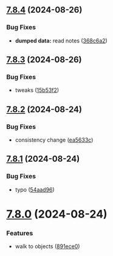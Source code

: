 ## [7.8.4](https://github.com/Torwent/SRL-T/compare/v7.8.3...v7.8.4) (2024-08-26)


### Bug Fixes

* **dumped data:** read notes ([368c6a2](https://github.com/Torwent/SRL-T/commit/368c6a2f9a74ce9e6abc449c8946866183360e59))



## [7.8.3](https://github.com/Torwent/SRL-T/compare/v7.8.2...v7.8.3) (2024-08-26)


### Bug Fixes

* tweaks ([15b53f2](https://github.com/Torwent/SRL-T/commit/15b53f244bc21ce8d67e97ed9eb1f62a1f907590))



## [7.8.2](https://github.com/Torwent/SRL-T/compare/v7.8.1...v7.8.2) (2024-08-24)


### Bug Fixes

* consistency change ([ea5633c](https://github.com/Torwent/SRL-T/commit/ea5633ca5d77400421fa173f7b63ea79712fe26e))



## [7.8.1](https://github.com/Torwent/SRL-T/compare/v7.8.0...v7.8.1) (2024-08-24)


### Bug Fixes

* typo ([54aad96](https://github.com/Torwent/SRL-T/commit/54aad9643e814db3b563fbbb861f789825f40e4c))



# [7.8.0](https://github.com/Torwent/SRL-T/compare/v7.7.14...v7.8.0) (2024-08-24)


### Features

* walk to objects ([891ece0](https://github.com/Torwent/SRL-T/commit/891ece04d1c2a736db7ce9ebffe8cd021d13d7d2))



